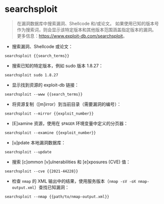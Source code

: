 # searchsploit

> 在漏洞数据库中搜索漏洞、Shellcode 和/或论文。
> 如果使用已知的版本号作为搜索词，则会显示该特定版本和其他版本范围涵盖指定版本的漏洞。
> 更多信息：<https://www.exploit-db.com/searchsploit>。

- 搜索漏洞、Shellcode 或论文：

`searchsploit {{search_terms}}`

- 搜索已知的特定版本，例如 sudo 版本 1.8.27：

`searchsploit sudo 1.8.27`

- 显示找到资源的 exploit-db 链接：

`searchsploit --www {{search_terms}}`

- 将资源复制（[m]irror）到当前目录（需要漏洞的编号）：

`searchsploit --mirror {{exploit_number}}`

- [E]xamine 资源，使用在 `$PAGER` 环境变量中定义的分页器：

`searchsploit --examine {{exploit_number}}`

- [u]pdate 本地漏洞数据库：

`searchsploit --update`

- 搜索 [c]ommon [v]ulnerabilities 和 [e]xposures (CVE) 值：

`searchsploit --cve {{2021-44228}}`

- 检查 `nmap` 的 XML 输出中的结果，使用服务版本（`nmap -sV -oX nmap-output.xml`）查找已知漏洞：

`searchsploit --nmap {{path/to/nmap-output.xml}}`